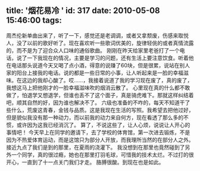 title: '烟花易冷 '
id: 317
date: 2010-05-08 15:46:00
tags:
---

周杰伦新单曲出来了，听了一下，感觉还是老调调，或者又拿颓废，伤感来取悦人，没了以前的歌好听了。现在喜欢听一些歌词优美的，旋律轻佻的或者真情流露的，而不是为了迎合众人口味的通俗歌曲。
  刚刚在昨天给家里老爸打了一个电话，说了一下我现在的情况，主要是学习的问题，还有生活上要注意饮食。听着他在电话那头说道今天又喝了点小酒，得意的说赚了60块，但是很累，说站在别人家的阳台上接我的电话。说的都是一些日常的小事，让人听起来是一脸的幸福滋味。在这边的我却心酸了。哎……，我接着说道了我的学习现在废了，真的废了，我想这马上把他刚才的一脸幸福滋味吹的烟消云散了。
  心里现在真的什么都不敢做了，怕退学又想退学，但谁也丢不了这个面子，真是骑虎难下。那就这样纠结着吧，顺其自然的好，因为谁也解决不了。
  六级也准备的不咋的，每天不知道干了些什么，荒废这青春，金钱与品质。这是我现在生活的写照。我希望去把他过好，但是貌似我没有那一种动力，而以前我的动力来自何方，现在看透了那么多的不惯，或许因为这我已经消沉了。
   算了，不说这些了，让人心烦，说说让人开心的事情吧！
   今天早上在同学的邀请下，去了学校的体育馆，第一次进去锻炼，不是因为不热爱体育运动，而是这馆只为部分人开放，而我理所当然的在部分人之外。
   接近九点了我们是到的那里，在夏雨的浇灌下。
   我没想到在那里也竟然碰到了另外一个同学，真的很过瘾，她也在那里打羽毛球，可惜我的技术太烂。不过打的很开心，一直到了十一点关门我们才走。
   胳膊很酸。到现在也是如此。